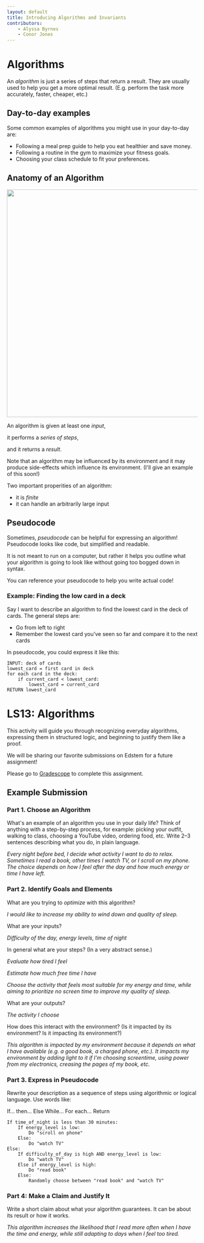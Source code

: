 ```yaml
---
layout: default
title: Introducing Algorithms and Invariants
contributors: 
    - Alyssa Byrnes
    - Conor Jones
---
```


# Algorithms

An *algorithm* is just a series of steps that return a result. They are usually used to help you get a more optimal result. (E.g. perform the task more accurately, faster, cheaper, etc.)

## Day-to-day examples

Some common examples of algorithms you might use in your day-to-day are:

- Following a meal prep guide to help you eat healthier and save money.
- Following a routine in the gym to maximize your fitness goals.
- Choosing your class schedule to fit your preferences. 

## Anatomy of an Algorithm

<img src="/comp283/static/figs/algorithm.png" width="600"/>

An algorithm is given at least one *input*,

it performs a *series of steps*,

and it returns a *result*.

Note that an algorithm may be influenced by its environment and it may  produce side-effects which influence its environment. (I'll give an example of this soon!)

Two important properities of an algorithm: 

- it is *finite* 
- it can handle an arbitrarily large input 

## Pseudocode

Sometimes, *pseudocode* can be helpful for expressing an algorithm! 
Pseudocode looks like code, but simplified and readable.

It is not meant to run on a computer, but rather it helps you outline what your algorithm is going to look like without going too bogged down in syntax.

You can reference your pseudocode to help you write actual code!

### Example: Finding the low card in a deck

Say I want to describe an algorithm to find the lowest card in the deck of cards. The general steps are:

- Go from left to right
- Remember the lowest card you’ve seen so far and compare it to the next cards

In pseudocode, you could express it like this:

```
INPUT: deck of cards
lowest_card = first card in deck
for each card in the deck:
	if current_card < lowest_card:
		lowest_card = current_card
RETURN lowest_card
```

# LS13: Algorithms

This activity will guide you through recognizing everyday algorithms, expressing them in structured logic, and beginning to justify them like a proof.

We will be sharing our favorite submissions on Edstem for a future assignment!

Please go to [Gradescope](www.gradescope.com) to complete this assignment.

<!-- You will be sharing these algorithms on EdStem so your classmates can interact. ** Note that you can post anonymously. Your classmates can't see your name, but we still can so that you get credit!** -->



## Example Submission

### Part 1. Choose an Algorithm
What's an example of an algorithm you use in your daily life?
Think of anything with a step-by-step process, for example: picking your outfit, walking to class, choosing a YouTube video, ordering food, etc.
Write 2–3 sentences describing what you do, in plain language.

*Every night before bed, I decide what activity I want to do to relax. Sometimes I read a book, other times I watch TV, or I scroll on my phone. The choice depends on how I feel after the day and how much energy or time I have left.*


### Part 2. Identify Goals and Elements

What are you trying to *optimize* with this algorithm?

*I would like to increase my ability to wind down and quality of sleep.*

What are your inputs?

*Difficulty of the day, energy levels, time of night*

In general what are your steps? (In a very abstract sense.)

*Evaluate how tired I feel*


*Estimate how much free time I have*


*Choose the activity that feels most suitable for my energy and time, while aiming to prioritize no screen time to improve my quality of sleep.*


What are your outputs?

*The activity I choose*

How does this interact with the environment? (Is it impacted by its environment? Is it impacting its environment?)

*This algorithm is impacted by my environment because it depends on what I have available (e.g. a good book, a charged phone, etc.). It impacts my environment by adding light to it if I'm choosing screentime, using power from my electronics, creasing the pages of my book, etc.*

### Part 3. Express in Pseudocode

Rewrite your description as a sequence of steps using algorithmic or logical language.
Use words like:

If... then...
Else
While...
For each...
Return

```
If time_of_night is less than 30 minutes:
    If energy_level is low:
        Do "scroll on phone"
    Else:
        Do "watch TV"
Else:
    If difficulty_of_day is high AND energy_level is low:
        Do "watch TV"
    Else if energy_level is high:
        Do "read book"
    Else:
        Randomly choose between "read book" and "watch TV"
```

### Part 4: Make a Claim and Justify It

Write a short claim about what your algorithm guarantees.
It can be about its result or how it works.

*This algorithm increases the likelihood that I read more often when I have the time and energy, while still adapting to days when I feel too tired.*